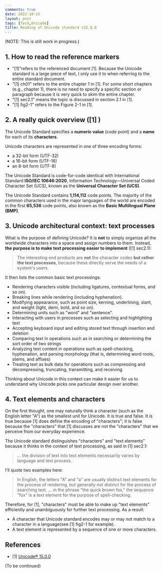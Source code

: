 ```yaml
---
comments: true
date: 2022-10-15
layout: post
tags: [Tech,Unicode]
title: Reading of Unicode standard v15.0.0
---
```


(NOTE: This is still work in progress.)

## 1. How to read the reference markers

- "[1]"refers to the referenced document [1]. Because the Unicode standard is a large piece of text, I only use it to when referring to the entire standard document.
- "[1] ch01" refers to the entire chapter 1 in [1]. For some short chapters (e.g., chapter 1), there is no need to specify a specific section or paragraph because it is very quick to skim the entire chapter.
- "[1] sec2.1" means the topic is discussed in section 2.1 in [1].
- "[1] fig2-1" refers to the Figure 2-1 in [1].

## 2. A really quick overview ([1] )

The Unicode Standard specifies a **numeric value** (code point) and a **name** for each of its **characters**.

Unicode characters are represented in one of three encoding forms:
- a 32-bit form (UTF-32)
- a 16-bit form (UTF-16)
- an 8-bit form (UTF-8)

The Unicode Standard is code-for-code identical with International Standard **ISO/IEC 10646:2020**, Information Technology—Universal Coded Character Set (UCS), known as the **Universal Character Set (UCS)**.

The Unicode Standard contains **1,114,112** code points. The majority of the common characters used in the major languages of the world are encoded in the first **65,536** code points, also known as the **Basic Multilingual Plane (BMP)**.

## 3. Unicode architectural context: text processes

What is the purpose of defining Unicode? It is **not** to simply organize all the worldwide characters into a space and assign numbers to them. Instead, **the purpose is to make text processing easier to implement** ([1] sec2.1):

> The interesting end products are **not** the character codes **but rather the text processes**, because these directly serve the needs of a system's users.

It then lists the common basic text processings:

- Rendering characters visible (including ligatures, contextual forms, and so on).
- Breaking lines while rendering (including hyphenation).
- Modifying appearance, such as point size, kerning, underlining, slant, and weight (light, demi, bold, and so on).
- Determining units such as "word" and "sentence".
- Interacting with users in processes such as selecting and highlighting text
- Accepting keyboard input and editing stored text through insertion and deletion
- Comparing text in operations such as in searching or determining the sort order of two strings
- Analyzing text content in operations such as spell-checking, hyphenation, and parsing morphology (that is, determining word roots, stems, and affixes)
- Treating text as bulk data for operations such as compressing and decompressing, truncating, transmitting, and receiving

Thinking about Unicode in this context can make it easier for us to understand why Unicode picks one particular design over another.

## 4. Text elements and characters

On the first thought, one may naturally think a character (such as the English letter "A") as the smallest unit for Unicode. It is true and false. It is true because [1] does define the encoding of "characters"; it is false because the "characters" that [1] discusses are not the "characters" that we perceive from our everyday experience.

The Unicode standard distinguishes "characters" and "text elements" because it thinks in the context of text processing, as said in [1] sec2.1:

> ... the division of text into text elements necessarily varies by language and text process.

I'll quote two examples here:

> In English, the letters "A" and "a" are usually distinct text elements for the process of rendering, but generally not distinct for the process of searching text. ... in the phrase "the quick brown fox," the sequence "fox" is a text element for the purpose of spell-checking.

Therefore, for [1], "characters" must be able to make up "text elements" efficiently and unambiguously for further text processing. As a result:
- A character that Unicode standard encodes may or may not match to a character in a language(see [1] fig2-1 for example).
- A text element is represented by a sequence of one or more characters.

## References

- [1] [Unicode® 15.0.0](https://www.unicode.org/versions/Unicode15.0.0/)

(To be continued)
